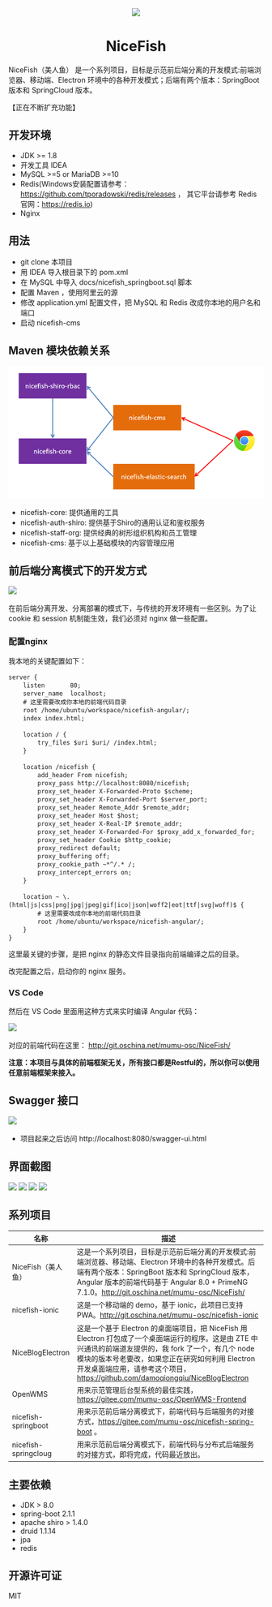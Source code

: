 <p align="center">
    <img width="150" src="./docs/imgs/nice-fish.png">
</p>

<h1 align="center">NiceFish</h1>

<div align="left">
NiceFish（美人鱼） 是一个系列项目，目标是示范前后端分离的开发模式:前端浏览器、移动端、Electron 环境中的各种开发模式；后端有两个版本：SpringBoot 版本和 SpringCloud 版本。
</div>

【正在不断扩充功能】

## 开发环境

- JDK >= 1.8
- 开发工具 IDEA
- MySQL >=5 or MariaDB >=10
- Redis(Windows安装配置请参考：https://github.com/tporadowski/redis/releases ， 其它平台请参考 Redis 官网：https://redis.io)
- Nginx

## 用法

- git clone 本项目
- 用 IDEA 导入根目录下的 pom.xml
- 在 MySQL 中导入 docs/nicefish_springboot.sql 脚本
- 配置 Maven ，使用阿里云的源
- 修改 application.yml 配置文件，把 MySQL 和 Redis 改成你本地的用户名和端口
- 启动 nicefish-cms

## Maven 模块依赖关系

<img src="./docs/imgs/maven-modules.png">

- nicefish-core: 提供通用的工具
- nicefish-auth-shiro: 提供基于Shiro的通用认证和鉴权服务
- nicefish-staff-org: 提供经典的树形组织机构和员工管理
- nicefish-cms: 基于以上基础模块的内容管理应用

## 前后端分离模式下的开发方式

<img src="./docs/imgs/front-end-back-end.png">

在前后端分离开发、分离部署的模式下，与传统的开发环境有一些区别。为了让 cookie 和 session 机制能生效，我们必须对 nginx 做一些配置。

### 配置nginx

我本地的关键配置如下：

    server {
        listen       80;
        server_name  localhost;
        # 这里需要改成你本地的前端代码目录
        root /home/ubuntu/workspace/nicefish-angular/;
        index index.html;
        
        location / {
            try_files $uri $uri/ /index.html;
        }
        
        location /nicefish {
            add_header From nicefish;
            proxy_pass http://localhost:8080/nicefish;
            proxy_set_header X-Forwarded-Proto $scheme;
            proxy_set_header X-Forwarded-Port $server_port;
            proxy_set_header Remote_Addr $remote_addr;
            proxy_set_header Host $host;
            proxy_set_header X-Real-IP $remote_addr;
            proxy_set_header X-Forwarded-For $proxy_add_x_forwarded_for;
            proxy_set_header Cookie $http_cookie;
            proxy_redirect default;
            proxy_buffering off;
            proxy_cookie_path ~*^/.* /;
            proxy_intercept_errors on;
        }
        
        location ~ \.(html|js|css|png|jpg|jpeg|gif|ico|json|woff2|eot|ttf|svg|woff)$ {
            # 这里需要改成你本地的前端代码目录
            root /home/ubuntu/workspace/nicefish-angular/;
        }
    }

这里最关键的步骤，是把 nginx 的静态文件目录指向前端编译之后的目录。

改完配置之后，启动你的 nginx 服务。

### VS Code

然后在 VS Code 里面用这种方式来实时编译 Angular 代码：

<img src="./docs/imgs/vscode-angular.png">

对应的前端代码在这里： http://git.oschina.net/mumu-osc/NiceFish/

**注意：本项目与具体的前端框架无关，所有接口都是Restful的，所以你可以使用任意前端框架来接入。**

## Swagger 接口

<img src="./docs/imgs/swagger.png">

- 项目起来之后访问 http://localhost:8080/swagger-ui.html

## 界面截图

<img src="./docs/imgs/1.png">

<img src="./docs/imgs/2.png">

<img src="./docs/imgs/3.png">

<img src="./docs/imgs/4.png">

## 系列项目

|  名称   | 描述  |
|  ----  | ----  |
| NiceFish（美人鱼）  | 这是一个系列项目，目标是示范前后端分离的开发模式:前端浏览器、移动端、Electron 环境中的各种开发模式。后端有两个版本：SpringBoot 版本和 SpringCloud 版本，Angular 版本的前端代码基于 Angular 8.0 + PrimeNG 7.1.0。http://git.oschina.net/mumu-osc/NiceFish/ |
| nicefish-ionic  | 这是一个移动端的 demo，基于 ionic，此项目已支持 PWA。http://git.oschina.net/mumu-osc/nicefish-ionic |
| NiceBlogElectron  | 这是一个基于 Electron 的桌面端项目，把 NiceFish 用 Electron 打包成了一个桌面端运行的程序。这是由 ZTE 中兴通讯的前端道友提供的，我 fork 了一个，有几个 node 模块的版本号老要改，如果您正在研究如何利用 Electron 开发桌面端应用，请参考这个项目，https://github.com/damoqiongqiu/NiceBlogElectron|
| OpenWMS  | 用来示范管理后台型系统的最佳实践，https://gitee.com/mumu-osc/OpenWMS-Frontend|
| nicefish-springboot  | 用来示范前后端分离模式下，前端代码与后端服务的对接方式，https://gitee.com/mumu-osc/nicefish-spring-boot 。|
| nicefish-springcloug  | 用来示范前后端分离模式下，前端代码与分布式后端服务的对接方式，即将完成，代码最近放出。|

## 主要依赖

- JDK > 8.0
- spring-boot 2.1.1
- apache shiro > 1.4.0
- druid 1.1.14
- jpa
- redis

## 开源许可证

MIT
